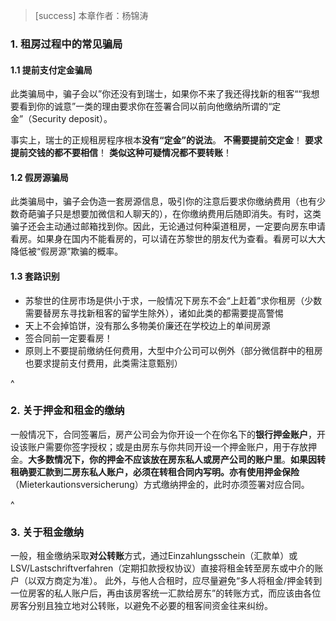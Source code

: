> [success] 本章作者：杨锦涛

### **1. 租房过程中的常见骗局**

#### **1.1 提前支付定金骗局**

此类骗局中，骗子会以”你还没有到瑞士，如果你不来了我还得找新的租客““我想要看到你的诚意”一类的理由要求你在签署合同以前向他缴纳所谓的“定金”（Security deposit）。

事实上，瑞士的正规租房程序根本**没有“定金”的说法**。
**不需要提前交定金**！
**要求提前交钱的都不要相信**！
**类似这种可疑情况都不要转账**！

#### **1.2 假房源骗局**

此类骗局中，骗子会伪造一套房源信息，吸引你的注意后要求你缴纳费用（也有少数奇葩骗子只是想要加微信和人聊天的），在你缴纳费用后随即消失。有时，这类骗子还会主动通过邮箱找到你。因此，无论通过何种渠道租房，一定要向房东申请看房。如果身在国内不能看房的，可以请在苏黎世的朋友代为查看。看房可以大大降低被“假房源”欺骗的概率。

#### **1.3 套路识别**

* 苏黎世的住房市场是供小于求，一般情况下房东不会“上赶着”求你租房（少数需要替房东寻找新租客的留学生除外），诸如此类的都需要提高警惕
* 天上不会掉馅饼，没有那么多物美价廉还在学校边上的单间房源
* 签合同前一定要看房！
* 原则上不要提前缴纳任何费用，大型中介公司可以例外（部分微信群中的租房也要求提前支付费用，此类需注意甄别）

^

### **2. 关于押金和租金的缴纳**

一般情况下，合同签署后，房产公司会为你开设一个在你名下的**银行押金账户**，开设该账户需要你签字授权；或是由房东与你共同开设一个押金账户，用于存放押金。**大多数情况下，你的押金不应该放在房东私人或房产公司的账户里**。**如果因转租确要汇款到二房东私人账户，必须在转租合同内写明。亦有使用押金保险**（Mieterkautionsversicherung）方式缴纳押金的，此时亦须签署对应合同。

^

### **3. 关于租金缴纳**

一般，租金缴纳采取**对公转账**方式，通过Einzahlungsschein（汇款单）或LSV/Lastschriftverfahren（定期扣款授权协议）直接将租金转至房东或中介的账户（以双方商定为准）。
此外，与他人合租时，应尽量避免“多人将租金/押金转到一位房客的私人账户后，再由该房客统一汇款给房东”的转账方式，而应该由各位房客分别且独立地对公转账，以避免不必要的租客间资金往来纠纷。
